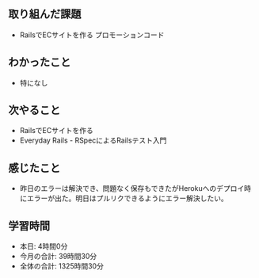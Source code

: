 ## 取り組んだ課題
- RailsでECサイトを作る プロモーションコード
## わかったこと
- 特になし
## 次やること
- RailsでECサイトを作る
- Everyday Rails - RSpecによるRailsテスト入門
## 感じたこと
- 昨日のエラーは解決でき、問題なく保存もできたがHerokuへのデプロイ時にエラーが出た。明日はプルリクできるようにエラー解決したい。
## 学習時間
- 本日: 4時間0分
- 今月の合計: 39時間30分
- 全体の合計: 1325時間30分
